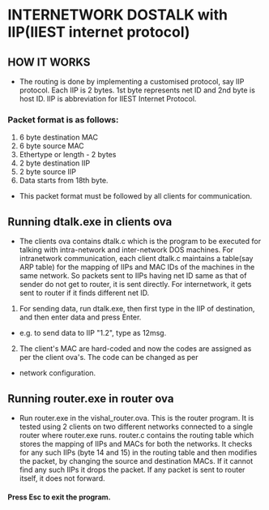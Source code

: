 # INTERNETWORK DOSTALK with IIP(IIEST internet protocol)

## HOW IT WORKS

- The routing is done by implementing a customised protocol, say IIP protocol. Each IIP is 2 bytes.
 1st byte represents net ID and 2nd byte is host ID. IIP is abbreviation for IIEST Internet Protocol.

### Packet format is as follows:
1. 6 byte destination MAC
2. 6 byte source MAC
3. Ethertype or length - 2 bytes
4. 2 byte destination IIP
5. 2 byte source IIP
6. Data starts from 18th byte.

- This packet format must be followed by all clients for communication. 

## Running dtalk.exe in clients ova
 
- The clients ova contains dtalk.c which is the program to be executed for talking with intra-network 
 and inter-network DOS machines. For intranetwork communication, each client dtalk.c maintains 
 a table(say ARP table) for the mapping of IIPs and MAC IDs of the machines in the same network. So packets 
 sent to IIPs having net ID same as that of sender do not get to router, it is sent directly. 
 For internetwork, it gets sent to router if it finds different net ID.

1. For sending data, run dtalk.exe, then first type in the IIP of destination, and then enter data and press Enter.
- e.g. to send data to IIP "1.2", type as 12msg.
2. The client's MAC are hard-coded and now the codes are assigned as per the client ova's. The code can be changed as per
- network configuration.

## Running router.exe in router ova

- Run router.exe in the vishal_router.ova. This is the router program. It is tested using 
 2 clients on two different networks connected to a single router where router.exe runs. 
 router.c contains the routing table which stores the mapping of IIPs and MACs for both the networks. 
 It checks for any such IIPs (byte 14 and 15) in the routing table and then modifies the packet, 
 by changing the source and destination MACs. If it cannot find any such IIPs it drops the packet. 
 If any packet is sent to router itself, it does not forward.

#### Press Esc to exit the program.

